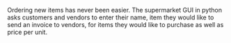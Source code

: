 Ordering new items has never been easier. The supermarket GUI in python asks customers and vendors to enter their name, item they would like to send an invoice to vendors, for items they would like to purchase as well as price per unit. 
